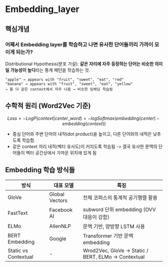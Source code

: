 # Embedding_layer

## 핵심개념
### 어째서 Embedding layer를 학습하고 나면 유사한 단어들끼리 가까이 모이게 되는가?
Distributional Hypothesis(분포 가설): **같은 자리에 자주 등장하는 단어는 비슷한 의미일 가능성이 높다**라는 통계 패턴을 학습하는 것.

```
"apple" → appears with "fruit", "sweet", "eat", "red"
"banana" → appears with "fruit", "sweet", "eat", "yellow"
→ 둘 다 같은 context에서 자주 나옴 → 비슷한 임베딩 학습됨
```

## 수학적 원리 (Word2Vec 기준)
$$Loss = -LogP(context | center\_word) = -logSoftmax(embedding(center) - embedding(context))$$
* 중심 단어와 주변 단어의 내적(dot product)을 높이고, 다른 단어와의 내적은 낮추도록 학습함.
* 같은 context 끼리 내적(벡터 유사도)이 커지도록 학습됨
-> 결국 유사한 문맥의 단어들이 벡터 공간상에서 가까운 위치에 있게 됨


## Embedding 학습 방식들
|방식|대표 모델|특징|
|--|--|--|
|GloVe|Global Vectors|전체 코퍼스의 통계적 공기행렬 활용
|FastText|Facebook AI| subword 단위 embedding (OVV 대응이 강함)
|ELMo|AllenNLP|문맥 기반, 양방향 LSTM 사용
|BERT Embedding|Google|Transformer 기반 문맥 embedding
|Static vs Contextual|-|Wrod2Vec, GloVe -> Static / BERT, ELMo -> Contextual
